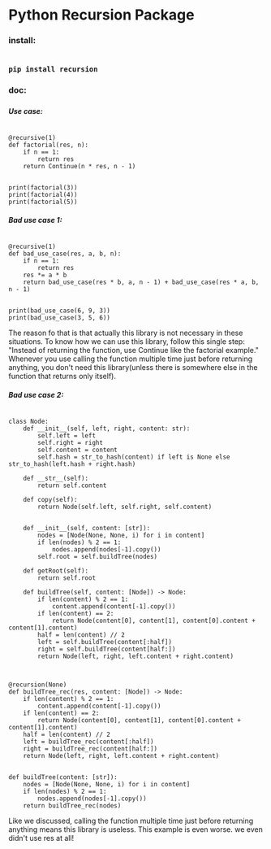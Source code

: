 <h1> Python Recursion Package </h1>

<h3> install: <h3>

<pre><code>
pip install recursion
</code></pre>

<h3> doc: <h3>


<h5>Use case:</h5>

<pre><code>
@recursive(1)
def factorial(res, n):
    if n == 1:
        return res
    return Continue(n * res, n - 1)


print(factorial(3))
print(factorial(4))
print(factorial(5))
</code></pre>

<h5>Bad use case 1:</h5>

<pre><code>
@recursive(1)
def bad_use_case(res, a, b, n):
    if n == 1:
        return res
    res *= a * b
    return bad_use_case(res * b, a, n - 1) + bad_use_case(res * a, b, n - 1)


print(bad_use_case(6, 9, 3))
print(bad_use_case(3, 5, 6))
</code></pre>

<p>
The reason fo that is that actually this library is not necessary in these situations.
To know how we can use this library, follow this single step: 
"Instead of returning the function, use Continue like the factorial example."
Whenever you use calling the function multiple time just before returning anything,
you don't need this library(unless there is somewhere else in the function that returns only itself).
</p>

<h5>Bad use case 2:</h5>

<pre><code>
class Node:
    def __init__(self, left, right, content: str):
        self.left = left
        self.right = right
        self.content = content
        self.hash = str_to_hash(content) if left is None else str_to_hash(left.hash + right.hash)

    def __str__(self):
        return self.content

    def copy(self):
        return Node(self.left, self.right, self.content)
        

    def __init__(self, content: [str]):
        nodes = [Node(None, None, i) for i in content]
        if len(nodes) % 2 == 1:
            nodes.append(nodes[-1].copy())
        self.root = self.buildTree(nodes)

    def getRoot(self):
        return self.root

    def buildTree(self, content: [Node]) -> Node:
        if len(content) % 2 == 1:
            content.append(content[-1].copy())
        if len(content) == 2:
            return Node(content[0], content[1], content[0].content + content[1].content)
        half = len(content) // 2
        left = self.buildTree(content[:half])
        right = self.buildTree(content[half:])
        return Node(left, right, left.content + right.content)
        


@recursion(None)
def buildTree_rec(res, content: [Node]) -> Node:
    if len(content) % 2 == 1:
        content.append(content[-1].copy())
    if len(content) == 2:
        return Node(content[0], content[1], content[0].content + content[1].content)
    half = len(content) // 2
    left = buildTree_rec(content[:half])
    right = buildTree_rec(content[half:])
    return Node(left, right, left.content + right.content)


def buildTree(content: [str]):
    nodes = [Node(None, None, i) for i in content]
    if len(nodes) % 2 == 1:
        nodes.append(nodes[-1].copy())
    return buildTree_rec(nodes)
</code></pre>

<p>
Like we discussed, calling the function multiple time just before returning anything means this library is useless.
This example is even worse. we even didn't use res at all!
</p>

